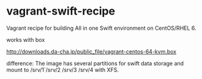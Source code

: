 vagrant-swift-recipe
====================

Vagrant recipe for building All in one Swift environment on CentOS/RHEL 6.

works with box

http://downloads.da-cha.jp/public_file/vagrant-centos-64-kvm.box

difference: 
The image has several partitions for swift data storage
and mount to /srv/1`/srv/2 /srv/3 /srv/4 with XFS.

